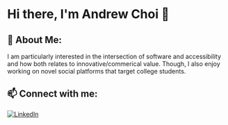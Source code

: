 # Hi there, I'm Andrew Choi 👋

## 🌱 About Me:

I am particularly interested in the intersection of software and accessibility and how both relates to innovative/commerical value. Though, I also enjoy working on novel social platforms that target college students.


## 📫 Connect with me:

[![LinkedIn](https://img.shields.io/badge/LinkedIn-0077B5?style=flat-square&logo=linkedin&logoColor=white)](https://www.linkedin.com/in/andrewshchoi/)


